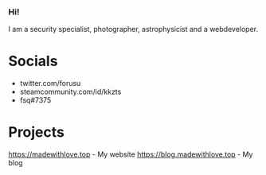 ### Hi!

I am a security specialist, photographer, astrophysicist and a webdeveloper.

# Socials

* twitter.com/forusu
* steamcommunity.com/id/kkzts
* fsq#7375

# Projects

https://madewithlove.top - My website
https://blog.madewithlove.top - My blog
